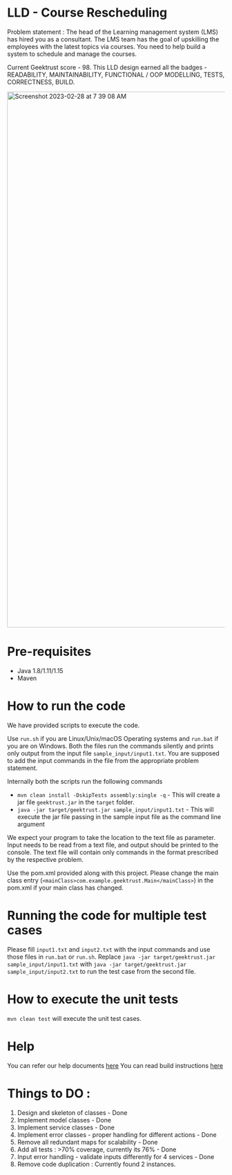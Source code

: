 # LLD - Course Rescheduling 
Problem statement : The head of the Learning management system (LMS) has hired you as a consultant. The LMS team has the goal of upskilling the employees with the latest topics via courses. You need to help build a system to schedule and manage the courses. 

Current Geektrust score - 98. This LLD design earned all the badges - READABILITY, MAINTAINABILITY, FUNCTIONAL / OOP MODELLING, TESTS, CORRECTNESS, BUILD.

<img width="1240" alt="Screenshot 2023-02-28 at 7 39 08 AM" src="https://user-images.githubusercontent.com/17013083/221734861-568b7d1c-2236-4c9a-8739-d16e7c81439f.png">


# Pre-requisites
* Java 1.8/1.11/1.15
* Maven

# How to run the code

We have provided scripts to execute the code. 

Use `run.sh` if you are Linux/Unix/macOS Operating systems and `run.bat` if you are on Windows.  Both the files run the commands silently and prints only output from the input file `sample_input/input1.txt`. You are supposed to add the input commands in the file from the appropriate problem statement. 

Internally both the scripts run the following commands 

 * `mvn clean install -DskipTests assembly:single -q` - This will create a jar file `geektrust.jar` in the `target` folder.
 * `java -jar target/geektrust.jar sample_input/input1.txt` - This will execute the jar file passing in the sample input file as the command line argument

 We expect your program to take the location to the text file as parameter. Input needs to be read from a text file, and output should be printed to the console. The text file will contain only commands in the format prescribed by the respective problem.

 Use the pom.xml provided along with this project. Please change the main class entry (`<mainClass>com.example.geektrust.Main</mainClass>`) in the pom.xml if your main class has changed.

 # Running the code for multiple test cases

 Please fill `input1.txt` and `input2.txt` with the input commands and use those files in `run.bat` or `run.sh`. Replace `java -jar target/geektrust.jar sample_input/input1.txt` with `java -jar target/geektrust.jar sample_input/input2.txt` to run the test case from the second file. 

 # How to execute the unit tests

 `mvn clean test` will execute the unit test cases.

# Help

You can refer our help documents [here](https://help.geektrust.com)
You can read build instructions [here](https://github.com/geektrust/coding-problem-artefacts/tree/master/Java)

# Things to DO :
1. Design and skeleton of classes - Done
2. Implement model classes - Done
3. Implement service classes - Done
4. Implement error classes - proper handling for different actions - Done
5. Remove all redundant maps for scalability - Done
6. Add all tests : >70% coverage, currently its 76% - Done
7. Input error handling - validate inputs differently for 4 services - Done
8. Remove code duplication : Currently found 2 instances.
